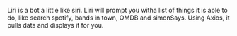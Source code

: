 Liri is a bot a little like siri. 
Liri will prompt you witha list of things it is able to do, like search spotify, bands in town, OMDB and simonSays.
Using Axios, it pulls data and displays it for you.

